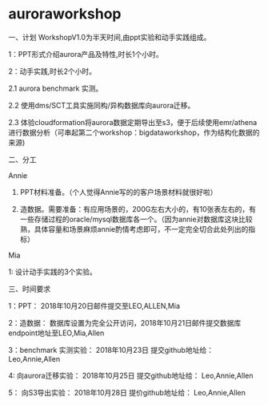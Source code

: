 # auroraworkshop

一、计划
WorkshopV1.0为半天时间,由ppt实验和动手实践组成。

1：PPT形式介绍aurora产品及特性,时长1个小时。 

2：动手实践,时长2个小时。

  2.1 aurora benchmark 实测。
  
  2.2 使用dms/SCT工具实施同构/异构数据库向aurora迁移。
  
  2.3 体验cloudformation将aurora数据定期导出至s3，便于后续使用emr/athena进行数据分析（可串起第二个workshop：bigdataworkshop，作为结构化数据的来源)
 
二、分工

Annie  
1. PPT材料准备。（个人觉得Annie写的的客户场景材料就很好啦）
       
2. 造数据。需要准备：有应用场景的，200G左右大小的，有10张表左右的，有一些存储过程的oracle/mysql数据库各一个。（因为annie对数据库这块比较熟，具体容量和场景麻烦annie酌情考虑即可，不一定完全切合此处列出的指标）
       
Mia  

1: 设计动手实践的3个实验。

三、时间要求

1：PPT： 2018年10月20日邮件提交至LEO,ALLEN,Mia

2：造数据： 数据库设置为完全公开访问，2018年10月21日邮件提交数据库endpoint地址至LEO,Mia,Allen

3：benchmark 实测实验： 2018年10月23日 提交github地址给： Leo,Annie,Allen

4: 向aurora迁移实验： 2018年10月25日 提交github地址给： Leo,Annie,Allen

5： 向S3导出实验：  2018年10月28日 提价github地址给： Leo,Annie,Allen
       

  


